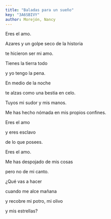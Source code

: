 ```yaml
---
title: "Baladas para un sueño"
key: "3A6SBIVY"
author: Morejón, Nancy
---
```

<div data-schema-version="8"><p>Eres el amo.</p> <p>Azares y un golpe seco de la historia</p> <p>te hicieron ser mi amo.</p> <p>Tienes la tierra todo</p> <p>y yo tengo la pena.</p> <p>En medio de la noche</p> <p>te alzas como una bestia en celo.</p> <p>Tuyos mi sudor y mis manos.</p> <p>Me has hecho nómada en mis propios confines.</p> <p>Eres el amo</p> <p>y eres esclavo</p> <p>de lo que posees.</p> <p>Eres el amo.</p> <p>Me has despojado de mis cosas</p> <p>pero no de mi canto.</p> <p>¿Qué vas a hacer</p> <p>cuando me alce mañana</p> <p>y recobre mi potro, mi olivo</p> <p>y mis estrellas?</p> </div>